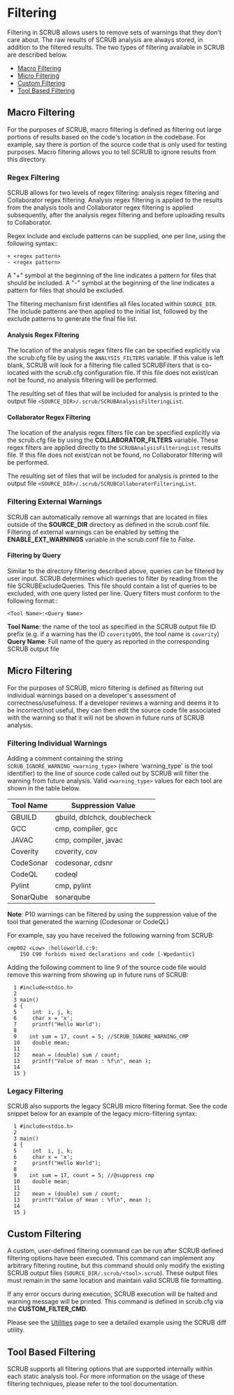 # Filtering

Filtering in SCRUB allows users to remove sets of warnings that they don't care about. The raw results of SCRUB analysis
are always stored, in addition to the filtered results. The two types of filtering available in SCRUB are described
below.

- [Macro Filtering](#macro-filtering)
- [Micro Filtering](#micro-filtering)
- [Custom Filtering](#custom-filtering)
- [Tool Based Filtering](#tool-based-filtering)


## Macro Filtering

For the purposes of SCRUB, macro filtering is defined as filtering out large portions of results based on the code's
location in the codebase. For example, say there is portion of the source code that is only used for testing purposes.
Macro filtering allows you to tell SCRUB to ignore results from this directory.


### Regex Filtering

SCRUB allows for two levels of regex filtering: analysis regex filtering and Collaborator regex filtering. Analysis
regex filtering is applied to the results from the analysis tools and Collaborator regex filtering is applied
subsequently, after the analysis regex filtering and before uploading results to Collaborator.

Regex include and exclude patterns can be supplied, one per line, using the following syntax::

    + <regex pattern>
    - <regex pattern>

A "+" symbol at the beginning of the line indicates a pattern for files that should be included. A "-" symbol at the
beginning of the line indicates a pattern for files that should be excluded.

The filtering mechanism first identifies all files located within `SOURCE_DIR`. The include patterns are then applied
to the initial list, followed by the exclude patterns to generate the final file list.


#### Analysis Regex Filtering

The location of the analysis regex filters file can be specified explicitly via the scrub.cfg file by using the
`ANALYSIS_FILTERS` variable. If this value is left blank, SCRUB will look for a filtering file called SCRUBFilters
that is co-located with the scrub.cfg configuration file. If this file does not exist/can not be found, no analysis
filtering will be performed.

The resulting set of files that will be included for analysis is printed to the output file
`<SOURCE_DIR>/.scrub/SCRUBAnalysisFilteringList`.


#### Collaborator Regex Filtering

The location of the analysis regex filters file can be specified explicitly via the scrub.cfg file by using the
**COLLABORATOR_FILTERS** variable. These regex filters are applied directly to the ``SCRUBAnalysisFilteringList``
results file. If this file does not exist/can not be found, no Collaborator filtering will be performed.

The resulting set of files that will be included for analysis is printed to the output file
`<SOURCE_DIR>/.scrub/SCRUBCollaboratorFilteringList`.


### Filtering External Warnings

SCRUB can automatically remove all warnings that are located in files outside of the **SOURCE_DIR** directory as
defined in the scrub.conf file. Filtering of external warnings can be enabled by setting the **ENABLE_EXT_WARNINGS**
variable in the scrub.conf file to *False*.


#### Filtering by Query

Similar to the directory filtering described above, queries can be filtered by user input. SCRUB determines which
queries to filter by reading from the file SCRUBExcludeQueries. This file should contain a list of queries to be
excluded, with one query listed per line. Query filters must conform to the following format::

    <Tool Name>:<Query Name>

**Tool Name**: the name of the tool as specified in the SCRUB output file ID prefix (e.g. if a warning has the ID `coverity005`, the tool name is `coverity`)  
**Query Name**: Full name of the query as reported in the corresponding SCRUB output file


## Micro Filtering

For the purposes of SCRUB, micro filtering is defined as filtering out individual warnings based on a developer's
assessment of correctness/usefulness. If a developer reviews a warning and deems it to be incorrect/not useful, they
can then edit the source code file associated with the warning so that it will not be shown in future runs of SCRUB
analysis.


### Filtering Individual Warnings

Adding a comment containing the string `SCRUB_IGNORE_WARNING_<warning_type>` (where 'warning_type' is the tool
identifier) to the line of source code called out by SCRUB will filter the warning from future analysis. Valid
`<warning_type>` values for each tool are shown in the table below.


| Tool Name | Suppression Value            |
| --------- | ---------------------------- |
| GBUILD    | gbuild, dblchck, doublecheck |
| GCC       | cmp, compiler, gcc           |
| JAVAC     | cmp, compiler, javac         |
| Coverity  | coverity, cov                |
| CodeSonar | codesonar, cdsnr             |
| CodeQL    | codeql                       |
| Pylint    | cmp, pylint                  |
| SonarQube | sonarqube                    |

**Note**: P10 warnings can be filtered by using the suppression value of the tool that generated the warning (Codesonar or CodeQL)

For example, say you have received the following warning from SCRUB:

    cmp002 <Low> :helloworld.c:9:
        ISO C90 forbids mixed declarations and code [-Wpedantic]


Adding the following comment to line 9 of the source code file would remove this warning from showing up in future runs
of SCRUB:

      1 #include<stdio.h>
      2
      3 main()
      4 {
      5     int  i, j, k;
      6     char x = 'x';
      7     printf("Hello World");
      8
      9    int sum = 17, count = 5; //SCRUB_IGNORE_WARNING_CMP
      10    double mean;
      11
      12    mean = (double) sum / count;
      13    printf("Value of mean : %f\n", mean );
      14
      15 }


### Legacy Filtering

SCRUB also supports the legacy SCRUB micro filtering format. See the code snippet below for an example of the legacy micro-filtering syntax:

      1 #include<stdio.h>
      2
      3 main()
      4 {
      5     int  i, j, k;
      6     char x = 'x';
      7     printf("Hello World");
      8
      9    int sum = 17, count = 5; //@suppress cmp
      10    double mean;
      11
      12    mean = (double) sum / count;
      13    printf("Value of mean : %f\n", mean );
      14
      15 }


## Custom Filtering

A custom, user-defined filtering command can be run after SCRUB defined filtering options have been executed. This command can implement any arbitrary filtering routine, but this command should only modify the existing SCRUB output files (`SOURCE_DIR/.scrub/<tool>.scrub`). These output files must remain in the same location and maintain valid SCRUB file formatting.

If any error occurs during execution, SCRUB execution will be halted and warning message will be printed. This command
is defined in scrub.cfg via the **CUSTOM_FILTER_CMD**.

Please see the [Utilities](utilities.md) page to see a detailed example using the SCRUB diff utility.


## Tool Based Filtering

SCRUB supports all filtering options that are supported internally within each static analysis tool. For more information on the usage of these filtering techniques, please refer to the tool documentation.
